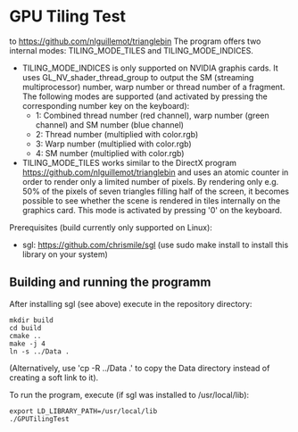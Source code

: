 # GPU Tiling Test

to https://github.com/nlguillemot/trianglebin
The program offers two internal modes: TILING_MODE_TILES and TILING_MODE_INDICES.
- TILING_MODE_INDICES is only supported on NVIDIA graphis cards. It uses GL_NV_shader_thread_group to output the SM (streaming multiprocessor) number, warp number or thread number of a fragment. The following modes are supported (and activated by pressing the corresponding number key on the keyboard):
   - 1: Combined thread number (red channel), warp number (green channel) and SM number (blue channel)
   - 2: Thread number (multiplied with color.rgb)
   - 3: Warp number (multiplied with color.rgb)
   - 4: SM number (multiplied with color.rgb)
- TILING_MODE_TILES works similar to the DirectX program https://github.com/nlguillemot/trianglebin and uses an atomic counter in order to render only a limited number of pixels. By rendering only e.g. 50% of the pixels of seven triangles filling half of the screen, it becomes possible to see whether the scene is rendered in tiles internally on the graphics card. This mode is activated by pressing '0' on the keyboard.

Prerequisites (build currently only supported on Linux):
- sgl: https://github.com/chrismile/sgl (use sudo make install to install this library on your system)

## Building and running the programm
After installing sgl (see above) execute in the repository directory:

```
mkdir build
cd build
cmake ..
make -j 4
ln -s ../Data .
```
(Alternatively, use 'cp -R ../Data .' to copy the Data directory instead of creating a soft link to it).

To run the program, execute (if sgl was installed to /usr/local/lib):
```
export LD_LIBRARY_PATH=/usr/local/lib
./GPUTilingTest
```
